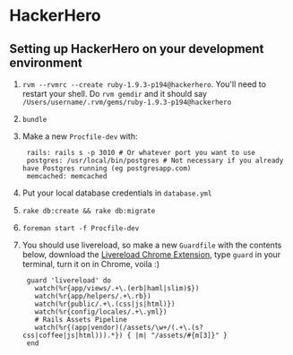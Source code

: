 HackerHero
====

Setting up HackerHero on your development environment
----
1. `rvm --rvmrc --create ruby-1.9.3-p194@hackerhero`. You'll need to restart your shell. Do `rvm gemdir` and it should say `/Users/username/.rvm/gems/ruby-1.9.3-p194@hackerhero`
2. `bundle`
3. Make a new `Procfile-dev` with:

        rails: rails s -p 3010 # Or whatever port you want to use
        postgres: /usr/local/bin/postgres # Not necessary if you already have Postgres running (eg postgresapp.com)
        memcached: memcached

4. Put your local database credentials in `database.yml`
5. `rake db:create && rake db:migrate`
6. `foreman start -f Procfile-dev`
7. You should use livereload, so make a new `Guardfile` with the contents below, download the [Livereload Chrome Extension](https://chrome.google.com/webstore/detail/livereload/jnihajbhpnppcggbcgedagnkighmdlei), type `guard` in your terminal, turn it on in Chrome, voila :)

        guard 'livereload' do
          watch(%r{app/views/.+\.(erb|haml|slim)$})
          watch(%r{app/helpers/.+\.rb})
          watch(%r{public/.+\.(css|js|html)})
          watch(%r{config/locales/.+\.yml})
          # Rails Assets Pipeline
          watch(%r{(app|vendor)(/assets/\w+/(.+\.(s?css|coffee|js|html))).*}) { |m| "/assets/#{m[3]}" }
        end
